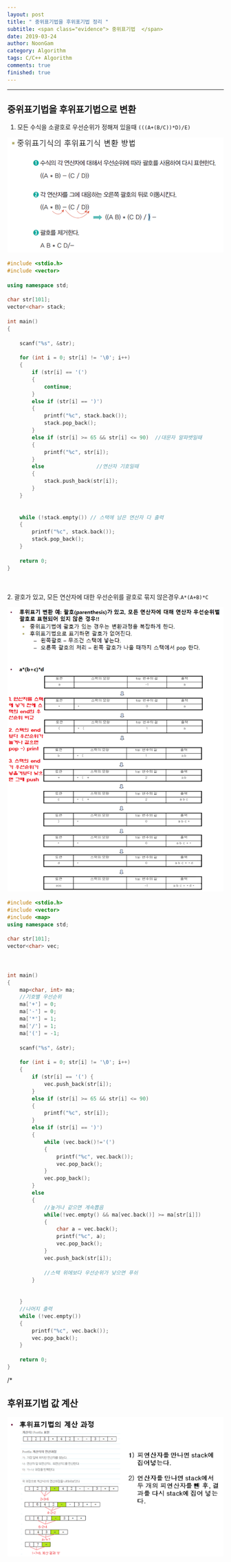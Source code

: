 ```yaml
---
layout: post
title: " 중위표기법을 후위표기법 정리 "
subtitle: <span class="evidence"> 중위표기법  </span>
date: 2019-03-24
author: NoonGam
category: Algorithm
tags: C/C++ Algorithm
comments: true
finished: true
---
```


---

## 중위표기법을 후위표기법으로 변환


1. 모든 수식을 소괄호로 우선순위가 정해져 있을때 `(((A+(B/C))*D)/E)`  

![img](/img/1-Everything/0324_1.PNG)

```c++
#include <stdio.h>
#include <vector>

using namespace std;

char str[101];
vector<char> stack;

int main()
{

	scanf("%s", &str);

	for (int i = 0; str[i] != '\0'; i++)
	{
		if (str[i] == '(')
		{
			continue;
		}
		else if (str[i] == ')')
		{
			printf("%c", stack.back());
			stack.pop_back();
		}
		else if (str[i] >= 65 && str[i] <= 90)	//대문자 알파뱃일때
		{
			printf("%c", str[i]);
		}
		else				 //연산자 기호일때
		{
			stack.push_back(str[i]);
		}
	}


	while (!stack.empty()) // 스택에 남은 연산자 다 출력
	{
		printf("%c", stack.back());
		stack.pop_back();
	}

	return 0;
}
```
<br><br>
2. 괄호가 있고, 모든 연산자에 대한 우선순위를 괄호로 묶지 않은경우.`A*(A+B)*C`

![img](/img/1-Everything/0324_3.png)


```c++
#include <stdio.h>
#include <vector>
#include <map>
using namespace std;

char str[101];
vector<char> vec;



int main()
{
	map<char, int> ma;
	//기호별 우선순위
	ma['+'] = 0;
	ma['-'] = 0;
	ma['*'] = 1;
	ma['/'] = 1;
	ma['('] = -1;

	scanf("%s", &str);

	for (int i = 0; str[i] != '\0'; i++)
	{
		if (str[i] == '(') {
			vec.push_back(str[i]);
		}
		else if (str[i] >= 65 && str[i] <= 90)
		{
			printf("%c", str[i]);
		}
		else if (str[i] == ')')
		{
			while (vec.back()!='(')
			{
				printf("%c", vec.back());
				vec.pop_back();
			}
			vec.pop_back();
		}
		else
		{
			//높거나 같으면 계속뽑음
			while(!vec.empty() && ma[vec.back()] >= ma[str[i]])
			{
				char a = vec.back();
				printf("%c", a);
				vec.pop_back();
			}
			vec.push_back(str[i]);

			//스택 위에보다 우선순위가 낮으면 푸쉬
		}


	}
	//나머지 출력
	while (!vec.empty())
	{
		printf("%c", vec.back());
		vec.pop_back();
	}

	return 0;
}

```
/*


## 후위표기법 값 계산
![img](/img/1-Everything/0324_2.PNG)

<br><br><br>
